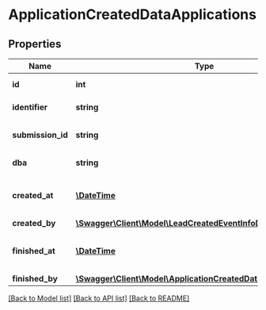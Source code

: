 # ApplicationCreatedDataApplications

## Properties
Name | Type | Description | Notes
------------ | ------------- | ------------- | -------------
**id** | **int** | Application ID | [optional] 
**identifier** | **string** | Application identifier | [optional] 
**submission_id** | **string** | Application submission identifier | [optional] 
**dba** | **string** | Merchant name | [optional] 
**created_at** | [**\DateTime**](\DateTime.md) | Date and time of creation (ISO 8601) | [optional] 
**created_by** | [**\Swagger\Client\Model\LeadCreatedEventInfoDataLeadCreatedBy**](LeadCreatedEventInfoDataLeadCreatedBy.md) |  | [optional] 
**finished_at** | [**\DateTime**](\DateTime.md) | Date and time of submission (ISO 8601) | [optional] 
**finished_by** | [**\Swagger\Client\Model\ApplicationCreatedDataFinishedBy**](ApplicationCreatedDataFinishedBy.md) |  | [optional] 

[[Back to Model list]](../../README.md#documentation-for-models) [[Back to API list]](../../README.md#documentation-for-api-endpoints) [[Back to README]](../../README.md)

